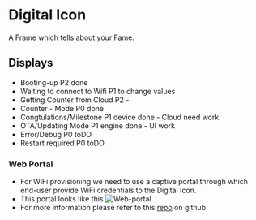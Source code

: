 # Digital Icon
A Frame which tells about your Fame.


## Displays
* Booting-up                    P2  done
* Waiting to connect to Wifi    P1  to change values
* Getting Counter from Cloud    P2  -
* Counter - Mode                P0  done
* Congtulations/Milestone       P1  device done - Cloud need work
* OTA/Updating Mode             P1  engine done - UI work
* Error/Debug                   P0  toDO
* Restart required              P0  toDO

### Web Portal
* For WiFi provisioning we need to use a captive portal through which end-user provide WiFi credentials to the Digital Icon.
* This portal looks like this ![Web-portal](https://camo.githubusercontent.com/9db12708f10f496d0cc32c56803c9a7287f69d91/687474703a2f2f692e696d6775722e636f6d2f595076573965716c2e706e67)
* For more information please refer to this [repo](https://github.com/zhouhan0126/WIFIMANAGER-ESP32) on github.